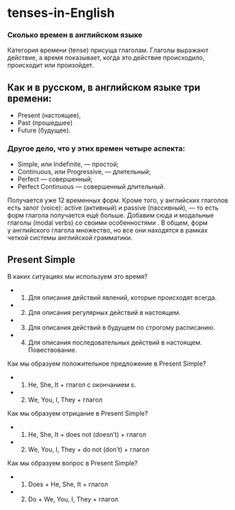 # tenses-in-English

### Сколько времен в английском языке

Категория времени (tense) присуща глаголам. Глаголы выражают действие, а время показывает, когда это действие происходило, происходит или произойдет.

## Как и в русском, в английском языке три времени: 

- Present (настоящее), 
- Past (прошедшее) 
- Future (будущее).

### Другое дело, что у этих времен четыре аспекта: 
 - Simple, или Indefinite, — простой; 
 - Continuous, или Progressive, — длительный; 
 - Perfect — совершенный; 
 - Perfect Continuous — совершенный длительный. 

Получается уже 12 временных форм. Кроме того, у английских глаголов есть залог  (voice): active (активный) и passive (пассивный), — то есть форм глагола получается ещё больше. Добавим сюда и модальные глаголы (modal verbs) со своими особенностями  . В общем, форм у английского глагола множество, но все они находятся в рамках четкой системы английской грамматики. 

## Present Simple
В каких ситуациях мы используем это время?
 - 1.	Для описания действий явлений, которые происходят всегда.
 - 2.	Для описания регулярных действий в настоящем. 
 - 3.	Для описания действий в будущем по строгому расписанию.
 - 4.	Для описания последовательных действий в настоящем. Повествование.

Как мы образуем положительное предложение в Present Simple?
 - 1.	He, She, It + глагол с окончанием s. 
 - 2.	We, You, I, They + глагол
 
Как мы образуем отрицание в Present Simple?
 - 1.	He, She, It + does not (doesn’t) + глагол
 - 2.	We, You, I, They + do not (don’t) + глагол
 
Как мы образуем вопрос в Present Simple?
 - 1.	Does + He, She, It + глагол
 - 2.	Do + We, You, I, They + глагол
